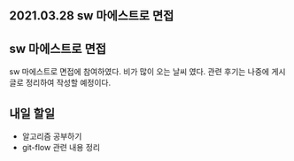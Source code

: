 ## 2021.03.28 sw 마에스트로 면접

## sw 마에스트로 면접

sw 마에스트로 면접에 참여하였다. 비가 많이 오는 날씨 였다. 관련 후기는 나중에 게시글로 정리하여 작성할 예정이다.

## 내일 할일
 - 알고리즘 공부하기
 - git-flow 관련 내용 정리